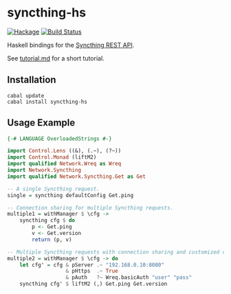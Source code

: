 
syncthing-hs 
============

[![Hackage](https://img.shields.io/hackage/v/syncthing-hs.svg)](https://hackage.haskell.org/package/syncthing-hs)
[![Build Status](https://travis-ci.org/jetho/syncthing-hs.svg?branch=master)](https://travis-ci.org/jetho/syncthing-hs)

Haskell bindings for the [Syncthing REST API](http://docs.syncthing.net/dev/rest.html).

See [tutorial.md]() for a short tutorial.


Installation
------------

    cabal update
    cabal install syncthing-hs


Usage Example
-------------

``` haskell
{-# LANGUAGE OverloadedStrings #-}

import Control.Lens ((&), (.~), (?~))
import Control.Monad (liftM2)
import qualified Network.Wreq as Wreq
import Network.Syncthing
import qualified Network.Syncthing.Get as Get

-- A single Syncthing request.
single = syncthing defaultConfig Get.ping

-- Connection sharing for multiple Syncthing requests.
multiple1 = withManager $ \cfg ->
    syncthing cfg $ do
        p <- Get.ping
        v <- Get.version
        return (p, v)

-- Multiple Syncthing requests with connection sharing and customized configuration.
multiple2 = withManager $ \cfg -> do
    let cfg' = cfg & pServer .~ "192.168.0.10:8080"
                   & pHttps  .~ True
                   & pAuth   ?~ Wreq.basicAuth "user" "pass"
    syncthing cfg' $ liftM2 (,) Get.ping Get.version
```

